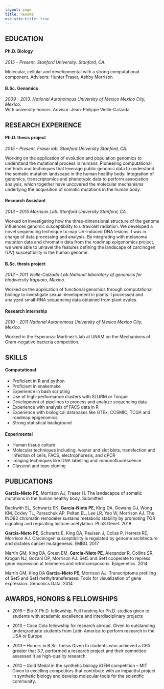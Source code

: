 ```yaml
---
layout: page
title: Resume
use-site-title: true
---
```


## EDUCATION

#### Ph.D. Biology

*2015 – Present. Stanford University. Stanford, CA.*

Molecular, cellular and developmental with a strong computational component.
Advisors: Hunter Fraser, Ashby Morrison


#### B.Sc. Genomics

*2009 – 2013. National Autonomous University of Mexico	Mexico City, Mexico.*	
With university honors.
Advisor: Jean-Philippe Vielle-Calzada


## RESEARCH EXPERIENCE
 
#### Ph.D. thesis project 

*2015 – Present, Fraser lab. Stanford University	Stanford, CA.*

Working on the application of evolution and population genomics to understand the mutational process in humans. Pioneering computational methods and techniques that leverage public genomic data to understand the somatic mutation landscape in the human healthy body. Integration of genomics, transcriptomics and phenotypic data to perform association analysis, which together have uncovered the molecular mechanisms underlying the acquisition of somatic mutations in the human body.

#### Research Assistant

*2013 – 2015 Morrison Lab. Stanford University	Stanford, CA*

Worked on investigating how the three-dimensional structure of the genome influences genomic susceptibility to ultraviolet radiation. We developed a novel sequencing technique to map UV-induced DNA lesions. I was in charge of data processing and analysis. By integrating with melanoma mutation data and chromatin data from the roadmap epigenomics project, we were able to unravel the features defining the landscape of carcinogen (UV) susceptibility in the human genome. 

#### B.Sc. thesis project

*2012 – 2011 Vielle-Calzada Lab.National laboratory of genomics for biodiversity	Irapuato, Mexico.*

Worked on the application of functional genomics through computational biology to investigate sexual development in plants. I processed and analyzed small-RNA sequencing data obtained from plant ovules.
             
#### Research internship

*2010 – 2011 	National Autonomous University of Mexico	Mexico City, Mexico.*

Worked in the Esperanza Martinez’s lab at UNAM on the Mechanisms of Gram-negative bacteria competition.

## SKILLS
 
#### Computational

-	Proficient in R and python
-	Proficient in snakemake
-	Experience in bash scripting
-	Use of high-performance clusters with SLURM or Torque
-	Development of pipelines to process and analyze sequencing data
-	Experience with analysis of FACS data in R
-	Experience with biological databases like GTEx, COSMIC, TCGA and roadmap epigenomics.
-	Strong statistical background

#### Experimental

-	Human tissue culture
-	Molecular techniques including, wester and slot blots, transfection and infection of cells, FACS, electrophoresis, and qPCR
-	Imaging techniques like DNA labelling and immunofluorescence
-	Classical and topo cloning


## PUBLICATIONS
 
**Garcia-Nieto PE**, Morrison AJ, Fraser H. The landscapce of somatic mutations in the human healthy body. Submitted 

Beckwith SL, Schwartz EK, **García-Nieto PE**, King DA, Gowans GJ, Wong KM, Eckley TL, Paraschuk AP, Peltan EL, Lee LR, Yao W, Morrison AJ. The INO80 chromatin remodeler sustains metabolic stability by promoting TOR signaling and regulating histone acetylation. PLoS Genet. 2018

**Garcia-Nieto PE**, Schwartz E, King DA, Paulsen J, Collas P, Herrera RE, Morrison AJ. Carcinogen susceptibility is regulated by genome architecture and dictates cancer mutagenesis. EMBO. 2017 

Martín GM, King DA, Green EM, **Garcia-Nieto PE**, Alexander R, Collins SR, Krogan NJ, Gozani OP, Morrison AJ. Set5 and Set1 cooperate to repress gene expression at telomeres and retrotransposons. Epigenetics. 2014

Martín GM, King DA **Garcia-Nieto PE**, Morrison AJ. Transcriptome profiling of Set5 and Set1 methyltransferases: Tools for visualization of gene expression. Genomics Data. 2014


## AWARDS, HONORS & FELLOWSHIPS
 
- 2016 – Bio-X Ph.D. fellowship. 
Full funding for Ph.D. studies given to students with academic excellence and interdisciplinary projects

- 2013 – Coca Cola fellowship for research abroad. 
Given to outstanding undergraduate students from Latin America to perform research in the USA or Europe

- 2013 – Honors in B.Sc. thesis
Given to students who achieved a GPA greater that 3.7, performed a research project and their committee assessed it as high-quality research.

- 2010 – Gold Medal in the synthetic biology iGEM competition – MIT
Given to excelling competitors that contribute with an impactful project in synthetic biology and develop molecular tools for the scientific community. 



